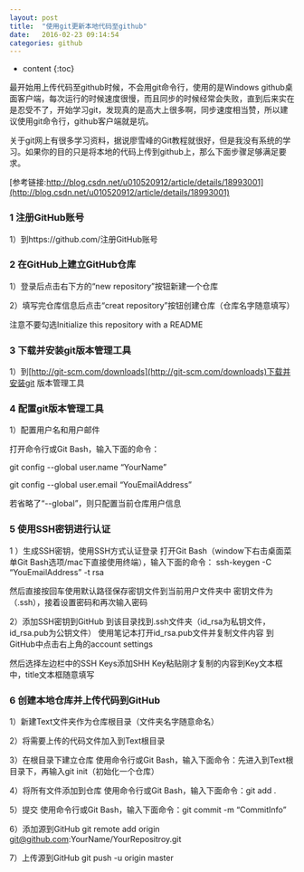 ```yaml
---
layout: post
title:  "使用git更新本地代码至github"
date:   2016-02-23 09:14:54
categories: github
---
```


* content
{:toc}

最开始用上传代码至github时候，不会用git命令行，使用的是Windows github桌面客户端，每次运行的时候速度很慢，而且同步的时候经常会失败，直到后来实在是忍受不了，开始学习git，发现真的是高大上很多啊，同步速度相当赞，所以建议使用git命令行，github客户端就是坑。

关于git网上有很多学习资料，据说廖雪峰的Git教程就很好，但是我没有系统的学习。如果你的目的只是将本地的代码上传到github上，那么下面步骤足够满足要求。

[参考链接:http://blog.csdn.net/u010520912/article/details/18993001](http://blog.csdn.net/u010520912/article/details/18993001)

### 1 注册GitHub账号

1）到https://github.com/注册GitHub账号

### 2 在GitHub上建立GitHub仓库
1）登录后点击右下方的“new repository”按钮新建一个仓库

2）填写完仓库信息后点击“creat repository”按钮创建仓库（仓库名字随意填写）

注意不要勾选Initialize this repository with a README

### 3 下载并安装git版本管理工具

1）到[http://git-scm.com/downloads](http://git-scm.com/downloads)下载并安装git 版本管理工具

### 4 配置git版本管理工具
1）配置用户名和用户邮件

打开命令行或Git Bash，输入下面的命令：

git config --global user.name “YourName” 

git config --global user.email “YouEmailAddress”

若省略了“--global”，则只配置当前仓库用户信息


### 5 使用SSH密钥进行认证
1 ）生成SSH密钥，使用SSH方式认证登录
打开Git Bash（window下右击桌面菜单Git Bash选项/mac下直接使用终端），输入下面的命令：
ssh-keygen -C “YouEmailAddress” -t rsa

然后直接按回车使用默认路径保存密钥文件到当前用户文件夹中
密钥文件为（.ssh），接着设置密码和再次输入密码

2）添加SSH密钥到GitHub
到该目录找到.ssh文件夹（id_rsa为私钥文件，id_rsa.pub为公钥文件）
使用笔记本打开id_rsa.pub文件并复制文件内容
到GitHub中点击右上角的account settings

然后选择左边栏中的SSH Keys添加SHH Key粘贴刚才复制的内容到Key文本框中，title文本框随意填写

### 6 创建本地仓库并上传代码到GitHub
1）新建Text文件夹作为仓库根目录（文件夹名字随意命名）

2）将需要上传的代码文件加入到Text根目录

3）在根目录下建立仓库
使用命令行或Git Bash，输入下面命令：先进入到Text根目录下，再输入git init（初始化一个仓库）

4）将所有文件添加到仓库
使用命令行或Git Bash，输入下面命令：git add .

5）提交
使用命令行或Git Bash，输入下面命令：git commit -m “CommitInfo”

6）添加源到GitHub
git remote add origin git@github.com:YourName/YourRepositroy.git

7）上传源到GitHub
git push -u origin master
